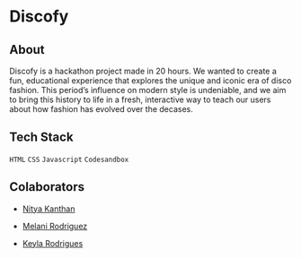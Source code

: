 # Discofy

## About
Discofy is a hackathon project made in 20 hours. We wanted to create a fun, educational experience that explores the unique and iconic era of disco fashion. This period’s influence on modern style is undeniable, and we aim to bring this history to life in a fresh, interactive way to teach our users about how fashion has evolved over the decases.

## Tech Stack
`HTML` `CSS` `Javascript` `Codesandbox`

## Colaborators

- [Nitya Kanthan](https://github.com/nithyakanthan)

- [Melani Rodriguez](https://github.com/melanirod15)

- [Keyla Rodrigues](https://github.com/keylarp)
